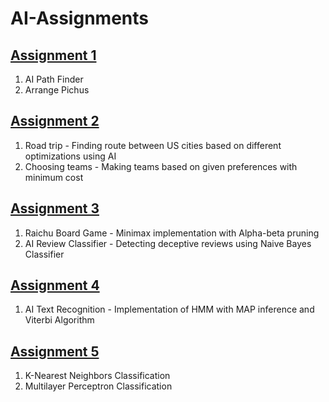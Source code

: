 # AI-Assignments

## [Assignment 1](Assignment_1)
1. AI Path Finder
2. Arrange Pichus

## [Assignment 2](Assignment_2)
1. Road trip - Finding route between US cities based on different optimizations using AI
2. Choosing teams - Making teams based on given preferences with minimum cost

## [Assignment 3](Assignment_3)
1. Raichu Board Game - Minimax implementation with Alpha-beta pruning
2. AI Review Classifier - Detecting deceptive reviews using Naive Bayes Classifier

## [Assignment 4](Assignment_4)
1. AI Text Recognition - Implementation of HMM with MAP inference and Viterbi Algorithm

## [Assignment 5](Assignment_5)
1. K-Nearest Neighbors Classification
2. Multilayer Perceptron Classification
